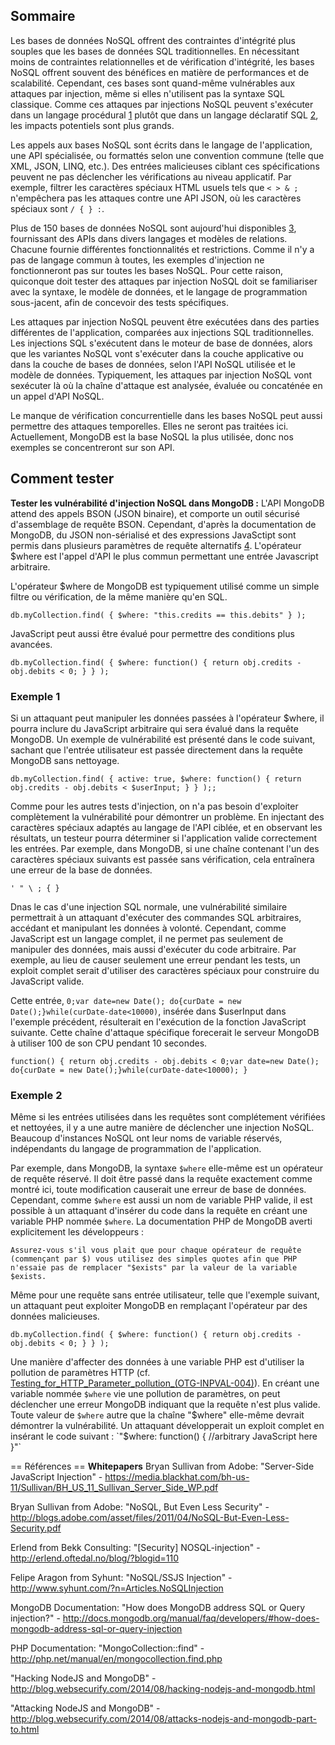 ## Sommaire


Les bases de données NoSQL offrent des contraintes d'intégrité plus
souples que les bases de données SQL traditionnelles. En nécessitant
moins de contraintes relationnelles et de vérification d'intégrité, les
bases NoSQL offrent souvent des bénéfices en matière de performances et
de scalabilité. Cependant, ces bases sont quand-même vulnérables aux
attaques par injection, même si elles n'utilisent pas la syntaxe SQL
classique. Comme ces attaques par injections NoSQL peuvent s'exécuter
dans un langage procédural
[1](http://en.wikipedia.org/wiki/Procedural_programming) plutôt que dans
un langage déclaratif SQL
[2](http://en.wikipedia.org/wiki/Declarative_programming), les impacts
potentiels sont plus grands.

Les appels aux bases NoSQL sont écrits dans le langage de l'application,
une API spécialisée, ou formattés selon une convention commune (telle
que XML, JSON, LINQ, etc.). Des entrées malicieuses ciblant ces
spécifications peuvent ne pas déclencher les vérifications au niveau
applicatif. Par exemple, filtrer les caractères spéciaux HTML usuels
tels que `< > & ;` n'empêchera pas les attaques contre une API JSON, où
les caractères spéciaux sont `/ { } :`.

Plus de 150 bases de données NoSQL sont aujourd'hui disponibles
[3](http://nosql-database.org/), fournissant des APIs dans divers
langages et modèles de relations. Chacune fournie différentes
fonctionnalités et restrictions. Comme il n'y a pas de langage commun à
toutes, les exemples d'injection ne fonctionneront pas sur toutes les
bases NoSQL. Pour cette raison, quiconque doit tester des attaques par
injection NoSQL doit se familiariser avec la syntaxe, le modèle de
données, et le langage de programmation sous-jacent, afin de concevoir
des tests spécifiques.

Les attaques par injection NoSQL peuvent être exécutées dans des parties
différentes de l'application, comparées aux injections SQL
traditionnelles. Les injections SQL s'exécutent dans le moteur de base
de données, alors que les variantes NoSQL vont s'exécuter dans la couche
applicative ou dans la couche de bases de données, selon l'API NoSQL
utilisée et le modèle de données. Typiquement, les attaques par
injection NoSQL vont sexécuter là où la chaîne d'attaque est analysée,
évaluée ou concaténée en un appel d'API NoSQL.

Le manque de vérification concurrentielle dans les bases NoSQL peut
aussi permettre des attaques temporelles. Elles ne seront pas traitées
ici. Actuellement, MongoDB est la base NoSQL la plus utilisée, donc nos
exemples se concentreront sur son API.

## Comment tester

**Tester les vulnérabilité d'injection NoSQL dans MongoDB :**
L'API MongoDB attend des appels BSON (JSON binaire), et comporte un
outil sécurisé d'assemblage de requête BSON. Cependant, d'après la
documentation de MongoDB, du JSON non-sérialisé et des expressions
JavaSctipt sont permis dans plusieurs paramètres de requête alternatifs
[4](http://docs.mongodb.org/manual/faq/developers/#javascript).
L'opérateur $where est l'appel d'API le plus commun permettant une
entrée Javascript arbitraire.

L'opérateur $where de MongoDB est typiquement utilisé comme un simple
filtre ou vérification, de la même manière qu'en SQL.

`db.myCollection.find( { $where: "this.credits == this.debits" } );`

JavaScript peut aussi être évalué pour permettre des conditions plus
avancées.

`db.myCollection.find( { $where: function() { return obj.credits -
obj.debits < 0; } } );`

### Exemple 1

Si un attaquant peut manipuler les données passées à l'opérateur $where,
il pourra inclure du JavaScript arbitraire qui sera évalué dans la
requête MongoDB. Un exemple de vulnérabilité est présenté dans le code
suivant, sachant que l'entrée utilisateur est passée directement dans la
requête MongoDB sans nettoyage.

`db.myCollection.find( { active: true, $where: function() { return
obj.credits - obj.debits < $userInput; } } );;`

Comme pour les autres tests d'injection, on n'a pas besoin d'exploiter
complètement la vulnérabilité pour démontrer un problème. En injectant
des caractères spéciaux adaptés au langage de l'API ciblée, et en
observant les résultats, un testeur pourra déterminer si l'application
valide correctement les entrées. Par exemple, dans MongoDB, si une
chaîne contenant l'un des caractères spéciaux suivants est passée sans
vérification, cela entraînera une erreur de la base de données.

`' " \ ; { }`

Dnas le cas d'une injection SQL normale, une vulnérabilité similaire
permettrait à un attaquant d'exécuter des commandes SQL arbitraires,
accédant et manipulant les données à volonté. Cependant, comme
JavaScript est un langage complet, il ne permet pas seulement de
manipuler des données, mais aussi d'exécuter du code arbitraire. Par
exemple, au lieu de causer seulement une erreur pendant les tests, un
exploit complet serait d'utiliser des caractères spéciaux pour
construire du JavaScript valide.

Cette entrée, `0;var date=new Date(); do{curDate = new
Date();}while(curDate-date<10000)`, insérée dans $userInput dans
l'exemple précédent, résulterait en l'exécution de la fonction
JavaScript suivante. Cette chaîne d'attaque spécifique forecerait le
serveur MongoDB à utiliser 100 de son CPU pendant 10 secondes.

`function() { return obj.credits - obj.debits < 0;var date=new Date();
do{curDate = new Date();}while(curDate-date<10000); }`

### Exemple 2

Même si les entrées utilisées dans les requêtes sont complétement
vérifiées et nettoyées, il y a une autre manière de déclencher une
injection NoSQL. Beaucoup d'instances NoSQL ont leur noms de variable
réservés, indépendants du langage de programmation de l'application.

Par exemple, dans MongoDB, la syntaxe `$where` elle-même est un
opérateur de requête réservé. Il doit être passé dans la requête
exactement comme montré ici, toute modification causerait une erreur de
base de données. Cependant, comme `$where` est aussi un nom de variable
PHP valide, il est possible à un attaquant d'insérer du code dans la
requête en créant une variable PHP nommée `$where`. La documentation PHP
de MongoDB averti explicitement les développeurs :

    Assurez-vous s'il vous plait que pour chaque opérateur de requête (commençant par $) vous utilisez des simples quotes afin que PHP n'essaie pas de remplacer "$exists" par la valeur de la variable $exists.

Même pour une requête sans entrée utilisateur, telle que l'exemple
suivant, un attaquant peut exploiter MongoDB en remplaçant l'opérateur
par des données malicieuses.

`db.myCollection.find( { $where: function() { return obj.credits -
obj.debits < 0; } } );`

Une manière d'affecter des données à une variable PHP est d'utiliser la
pollution de paramètres HTTP (cf.
[Testing_for_HTTP_Parameter_pollution_(OTG-INPVAL-004)](Testing_for_HTTP_Parameter_pollution_\(OTG-INPVAL-004\) "wikilink")).
En créant une variable nommée `$where` vie une pollution de paramètres,
on peut déclencher une erreur MongoDB indiquant que la requête n'est
plus valide. Toute valeur de `$where` autre que la chaîne "$where"
elle-même devrait démontrer la vulnérabilité. Un attaquant développerait
un exploit complet en insérant le code suivant : `"$where: function() {
//arbitrary JavaScript here }"`


\== Références == **Whitepapers**
Bryan Sullivan from Adobe: "Server-Side JavaScript Injection" -
<https://media.blackhat.com/bh-us-11/Sullivan/BH_US_11_Sullivan_Server_Side_WP.pdf>

Bryan Sullivan from Adobe: "NoSQL, But Even Less Security" -
<http://blogs.adobe.com/asset/files/2011/04/NoSQL-But-Even-Less-Security.pdf>

Erlend from Bekk Consulting: "\[Security\] NOSQL-injection" -
<http://erlend.oftedal.no/blog/?blogid=110>

Felipe Aragon from Syhunt: "NoSQL/SSJS Injection" -
<http://www.syhunt.com/?n=Articles.NoSQLInjection>

MongoDB Documentation: "How does MongoDB address SQL or Query
injection?" -
<http://docs.mongodb.org/manual/faq/developers/#how-does-mongodb-address-sql-or-query-injection>

PHP Documentation: "MongoCollection::find" -
<http://php.net/manual/en/mongocollection.find.php>

"Hacking NodeJS and MongoDB" -
<http://blog.websecurify.com/2014/08/hacking-nodejs-and-mongodb.html>

"Attacking NodeJS and MongoDB" -
<http://blog.websecurify.com/2014/08/attacks-nodejs-and-mongodb-part-to.html>
